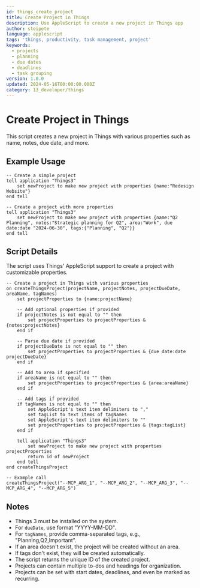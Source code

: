 ```yaml
---
id: things_create_project
title: Create Project in Things
description: Use AppleScript to create a new project in Things app
author: steipete
language: applescript
tags: 'things, productivity, task management, project'
keywords:
  - projects
  - planning
  - due dates
  - deadlines
  - task grouping
version: 1.0.0
updated: 2024-05-16T00:00:00.000Z
category: 13_developer/things
---
```


# Create Project in Things

This script creates a new project in Things with various properties such as name, notes, due date, and more.

## Example Usage

```applescript
-- Create a simple project
tell application "Things3"
    set newProject to make new project with properties {name:"Redesign Website"}
end tell

-- Create a project with more properties
tell application "Things3"
    set newProject to make new project with properties {name:"Q2 Planning", notes:"Strategic planning for Q2", area:"Work", due date:date "2024-06-30", tags:{"Planning", "Q2"}}
end tell
```

## Script Details

The script uses Things' AppleScript support to create a project with customizable properties.

```applescript
-- Create a project in Things with various properties
on createThingsProject(projectName, projectNotes, projectDueDate, areaName, tagNames)
    set projectProperties to {name:projectName}
    
    -- Add optional properties if provided
    if projectNotes is not equal to "" then
        set projectProperties to projectProperties & {notes:projectNotes}
    end if
    
    -- Parse due date if provided
    if projectDueDate is not equal to "" then
        set projectProperties to projectProperties & {due date:date projectDueDate}
    end if
    
    -- Add to area if specified
    if areaName is not equal to "" then
        set projectProperties to projectProperties & {area:areaName}
    end if
    
    -- Add tags if provided
    if tagNames is not equal to "" then
        set AppleScript's text item delimiters to ","
        set tagList to text items of tagNames
        set AppleScript's text item delimiters to ""
        set projectProperties to projectProperties & {tags:tagList}
    end if
    
    tell application "Things3"
        set newProject to make new project with properties projectProperties
        return id of newProject
    end tell
end createThingsProject

-- Example call
createThingsProject("--MCP_ARG_1", "--MCP_ARG_2", "--MCP_ARG_3", "--MCP_ARG_4", "--MCP_ARG_5")
```

## Notes

- Things 3 must be installed on the system.
- For `dueDate`, use format "YYYY-MM-DD".
- For `tagNames`, provide comma-separated tags, e.g., "Planning,Q2,Important".
- If an area doesn't exist, the project will be created without an area.
- If tags don't exist, they will be created automatically.
- The script returns the unique ID of the created project.
- Projects can contain multiple to-dos and headings for organization.
- Projects can be set with start dates, deadlines, and even be marked as recurring.

